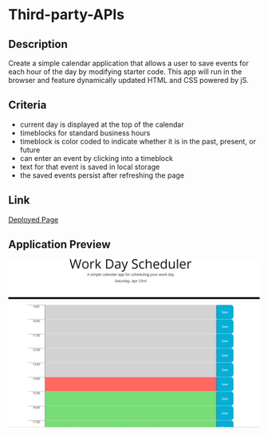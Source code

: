 # Third-party-APIs
## Description
Create a simple calendar application that allows a user to save events for each hour of the day by modifying starter code. This app will run in the browser and feature dynamically updated HTML and CSS powered by jS.

## Criteria

* current day is displayed at the top of the calendar
* timeblocks for standard business hours
* timeblock is color coded to indicate whether it is in the past, present, or future
* can enter an event by clicking into a timeblock
* text for that event is saved in local storage
* the saved events persist after refreshing the page

## Link
[Deployed Page](https://ghazaleh-j.github.io/Day-Scheduler/)

## Application Preview
![alt text](/preview.png)


